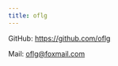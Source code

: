 ```yaml
---
title: oflg
---
```


GitHub: <https://github.com/oflg>

Mail: [oflg@foxmail.com](mailto:oflg@foxmail.com)